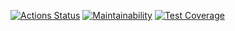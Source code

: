[![Actions Status](https://github.com/Rodgare/algorithms-project-69/actions/workflows/hexlet-check.yml/badge.svg)](https://github.com/Rodgare/algorithms-project-69/actions)
[![Maintainability](https://api.codeclimate.com/v1/badges/ae79383b0ce52fb6277c/maintainability)](https://codeclimate.com/github/Rodgare/algorithms-project-69/maintainability)
[![Test Coverage](https://api.codeclimate.com/v1/badges/ae79383b0ce52fb6277c/test_coverage)](https://codeclimate.com/github/Rodgare/algorithms-project-69/test_coverage)